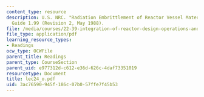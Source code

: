 ```yaml
---
content_type: resource
description: U.S. NRC. "Radiation Embrittlement of Reactor Vessel Materials." In Regulatory
  Guide 1.99 (Revision 2, May 1988).
file: /media/courses/22-39-integration-of-reactor-design-operations-and-safety-fall-2006/3ac76590945f186c07b057ffe7f45b53_lec24_o.pdf
file_type: application/pdf
learning_resource_types:
- Readings
ocw_type: OCWFile
parent_title: Readings
parent_type: CourseSection
parent_uid: e977312d-c612-e36d-626c-4daf73351019
resourcetype: Document
title: lec24_o.pdf
uid: 3ac76590-945f-186c-07b0-57ffe7f45b53
---
```

